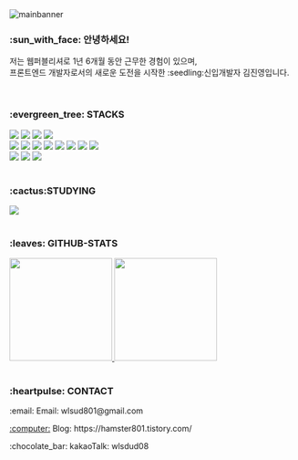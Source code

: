 <img src="https://github.com/wlsud801/wlsud801/assets/128350568/a841769b-6b87-4085-8368-ffc62aeb27c2" alt="mainbanner">
<div>
  <h3>:sun_with_face: 안녕하세요!</h3>
  <p>저는 웹퍼블리셔로 1년 6개월 동안 근무한 경험이 있으며,<br />
  프론트엔드 개발자로서의 새로운 도전을 시작한 :seedling:신입개발자 김진영입니다.</p>
</div>

<br />
 <h3>:evergreen_tree: STACKS</h3>
<div>
  <img src="https://img.shields.io/badge/html5-E34F26?style=flat-square&logo=html5&logoColor=white"/>
  <img src="https://img.shields.io/badge/jquery-0769AD?style=flat-square&logo=jquery&logoColor=white"/>
  <img src="https://img.shields.io/badge/javascript-F7DF1E?style=flat-square&logo=javascript&logoColor=white"/>
  <img src="https://img.shields.io/badge/typescript-3178C6?style=flat-square&logo=typescript&logoColor=white"/>
</div>
<div>
  <img src="https://img.shields.io/badge/React-61DAFB?style=flat-square&logo=React&logoColor=white"/>
  <img src="https://img.shields.io/badge/Redux-764ABC?style=flat-square&logo=redux&logoColor=white"/>
  <img src="https://img.shields.io/badge/Recoil-3474de?style=flat-square&logo=React&logoColor=3474de"/>
  <img src="https://img.shields.io/badge/Axios-5A29E4?style=flat-square&logo=axios&logoColor=white"/>
  <img src="https://img.shields.io/badge/ReactQuery-FF4154?style=flat-square&logo=reactquery&logoColor=white"/>
  <img src="https://img.shields.io/badge/styledcomponents-DB7093?style=flat-square&logo=styledcomponents&logoColor=white"/>
  <img src="https://img.shields.io/badge/css3-1572B6?style=flat-square&logo=css3&logoColor=white"/>
  <img src="https://img.shields.io/badge/scss-CC6699?style=flat-square&logo=sass&logoColor=white"/>
</div>
<div>
   <img src="https://img.shields.io/badge/git-F05032?style=flat-square&logo=git&logoColor=white"/>
   <img src="https://img.shields.io/badge/zeplin-f7b821?style=flat-square&logo=figma&logoColor=f7b821"/>
   <img src="https://img.shields.io/badge/figma-F24E1E?style=flat-square&logo=figma&logoColor=white"/>
</div>
<br />
<h3>:cactus:STUDYING</h3>
<div>
  <img src="https://img.shields.io/badge/next.js-000000?style=flat-square&logo=nextdotjs&logoColor=white"/>
</div>
<br />
 <h3>:leaves: GITHUB-STATS</h3>
<div>
<a href="s">
  <img src="https://github-readme-stats.vercel.app/api/top-langs/?username=wlsud801&exclude_repo=wlsud801.github.io&layout=compact&theme=transparent" height="180em" />
</a>
<a href="s">
  <img src="https://github-readme-stats.vercel.app/api?username=wlsud801&theme=transparent&show_icons=true" height="180em" />
</a>
</div>
<br />
 <h3>:heartpulse: CONTACT</h3>
 <div>
   <p>:email: Email: wlsud801@gmail.com</p>
   <p><a href="https://hamster801.tistory.com/">:computer:</a> Blog: https://hamster801.tistory.com/</p>
   <p>:chocolate_bar: kakaoTalk: wlsdud08</p>
 </div>




